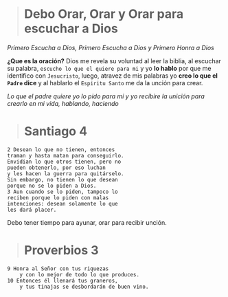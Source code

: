 > # Debo Orar, Orar y Orar para escuchar a Dios
_Primero Escucha a Dios, Primero Escucha a Dios y Primero Honra a Dios_

__¿Que es la oración?__ Dios me revela su voluntad al leer la biblia, al escuchar su palabra, `escucho lo que el quiere para mi` y yo __lo hablo__ por que me identifico con `Jesucristo`, luego, atravez de mis palabras yo __creo lo que el `Padre` dice__ y al hablarlo el `Espiritu Santo` me da la unción para crear.

_Lo que el padre quiere yo lo pido para mi y yo recibire la unición para crearlo en mi vida, hablando, haciendo_

> # Santiago 4 

    2 Desean lo que no tienen, entonces 
    traman y hasta matan para conseguirlo. 
    Envidian lo que otros tienen, pero no 
    pueden obtenerlo, por eso luchan 
    y les hacen la guerra para quitárselo. 
    Sin embargo, no tienen lo que desean 
    porque no se lo piden a Dios. 
    3 Aun cuando se lo piden, tampoco lo
    reciben porque lo piden con malas 
    intenciones: desean solamente lo que 
    les dará placer.

Debo tener tiempo para ayunar, orar para recibir unción.

> # Proverbios 3
    
    9 Honra al Señor con tus riquezas
        y con lo mejor de todo lo que produces.
    10 Entonces él llenará tus graneros,
        y tus tinajas se desbordarán de buen vino.